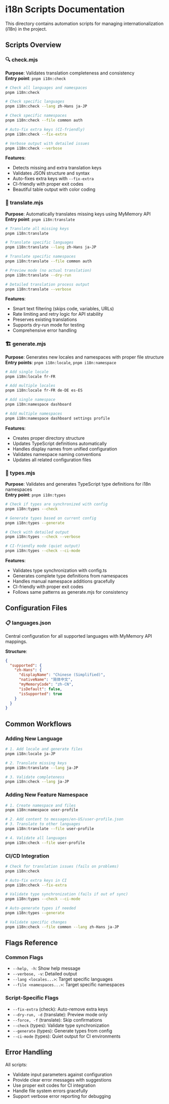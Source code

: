 # i18n Scripts Documentation

This directory contains automation scripts for managing internationalization (i18n) in the project.

## Scripts Overview

### 🔍 check.mjs

**Purpose**: Validates translation completeness and consistency  
**Entry point**: `pnpm i18n:check`

```bash
# Check all languages and namespaces
pnpm i18n:check

# Check specific languages
pnpm i18n:check --lang zh-Hans ja-JP

# Check specific namespaces
pnpm i18n:check --file common auth

# Auto-fix extra keys (CI-friendly)
pnpm i18n:check --fix-extra

# Verbose output with detailed issues
pnpm i18n:check --verbose
```

**Features**:

- Detects missing and extra translation keys
- Validates JSON structure and syntax
- Auto-fixes extra keys with `--fix-extra`
- CI-friendly with proper exit codes
- Beautiful table output with color coding

### 🔄 translate.mjs

**Purpose**: Automatically translates missing keys using MyMemory API  
**Entry point**: `pnpm i18n:translate`

```bash
# Translate all missing keys
pnpm i18n:translate

# Translate specific languages
pnpm i18n:translate --lang zh-Hans ja-JP

# Translate specific namespaces
pnpm i18n:translate --file common auth

# Preview mode (no actual translation)
pnpm i18n:translate --dry-run

# Detailed translation process output
pnpm i18n:translate --verbose
```

**Features**:

- Smart text filtering (skips code, variables, URLs)
- Rate limiting and retry logic for API stability
- Preserves existing translations
- Supports dry-run mode for testing
- Comprehensive error handling

### 🏗️ generate.mjs

**Purpose**: Generates new locales and namespaces with proper file structure  
**Entry points**: `pnpm i18n:locale`, `pnpm i18n:namespace`

```bash
# Add single locale
pnpm i18n:locale fr-FR

# Add multiple locales
pnpm i18n:locale fr-FR de-DE es-ES

# Add single namespace
pnpm i18n:namespace dashboard

# Add multiple namespaces
pnpm i18n:namespace dashboard settings profile
```

**Features**:

- Creates proper directory structure
- Updates TypeScript definitions automatically
- Handles display names from unified configuration
- Validates namespace naming conventions
- Updates all related configuration files

### 📝 types.mjs

**Purpose**: Validates and generates TypeScript type definitions for i18n namespaces  
**Entry point**: `pnpm i18n:types`

```bash
# Check if types are synchronized with config
pnpm i18n:types --check

# Generate types based on current config
pnpm i18n:types --generate

# Check with detailed output
pnpm i18n:types --check --verbose

# CI-friendly mode (quiet output)
pnpm i18n:types --check --ci-mode
```

**Features**:

- Validates type synchronization with config.ts
- Generates complete type definitions from namespaces
- Handles manual namespace additions gracefully
- CI-friendly with proper exit codes
- Follows same patterns as generate.mjs for consistency

## Configuration Files

### 📋 languages.json

Central configuration for all supported languages with MyMemory API mappings.

**Structure**:

```json
{
  "supported": {
    "zh-Hans": {
      "displayName": "Chinese (Simplified)",
      "nativeName": "简体中文",
      "myMemoryCode": "zh-CN",
      "isDefault": false,
      "isSupported": true
    }
  }
}
```

## Common Workflows

### Adding New Language

```bash
# 1. Add locale and generate files
pnpm i18n:locale ja-JP

# 2. Translate missing keys
pnpm i18n:translate --lang ja-JP

# 3. Validate completeness
pnpm i18n:check --lang ja-JP
```

### Adding New Feature Namespace

```bash
# 1. Create namespace and files
pnpm i18n:namespace user-profile

# 2. Add content to messages/en-US/user-profile.json
# 3. Translate to other languages
pnpm i18n:translate --file user-profile

# 4. Validate all languages
pnpm i18n:check --file user-profile
```

### CI/CD Integration

```bash
# Check for translation issues (fails on problems)
pnpm i18n:check

# Auto-fix extra keys in CI
pnpm i18n:check --fix-extra

# Validate type synchronization (fails if out of sync)
pnpm i18n:types --check --ci-mode

# Auto-generate types if needed
pnpm i18n:types --generate

# Validate specific changes
pnpm i18n:check --file common --lang zh-Hans ja-JP
```

## Flags Reference

### Common Flags

- `--help, -h`: Show help message
- `--verbose, -v`: Detailed output
- `--lang <locales...>`: Target specific languages
- `--file <namespaces...>`: Target specific namespaces

### Script-Specific Flags

- `--fix-extra` (check): Auto-remove extra keys
- `--dry-run, -d` (translate): Preview mode only
- `--force, -f` (translate): Skip confirmations
- `--check` (types): Validate type synchronization
- `--generate` (types): Generate types from config
- `--ci-mode` (types): Quiet output for CI environments

## Error Handling

All scripts:

- Validate input parameters against configuration
- Provide clear error messages with suggestions
- Use proper exit codes for CI integration
- Handle file system errors gracefully
- Support verbose error reporting for debugging
